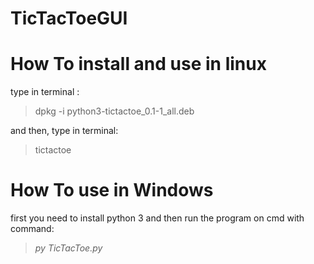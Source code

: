 # TicTacToeGUI
# How To install and use in linux

type in terminal :

> dpkg -i python3-tictactoe_0.1-1_all.deb

and then, type in terminal:

> tictactoe
# How To use in Windows
first you need to install python 3 and then run the program on cmd with command:
> <i>py TicTacToe.py</i>
